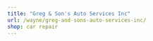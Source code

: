```yaml
---
title: "Greg & Son's Auto Services Inc"
url: /wayne/greg-and-sons-auto-services-inc/
shop: car repair
---
```

